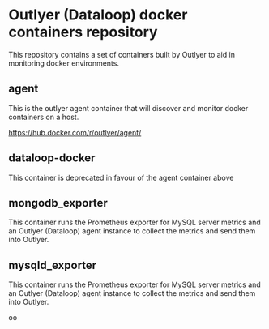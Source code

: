 # Outlyer (Dataloop) docker containers repository

This repository contains a set of containers built by Outlyer to aid in monitoring docker environments.

## agent

This is the outlyer agent container that will discover and monitor docker containers on a host.

https://hub.docker.com/r/outlyer/agent/


## dataloop-docker

This container is deprecated in favour of the agent container above


## mongodb_exporter

This container runs the Prometheus exporter for MySQL server metrics and an Outlyer (Dataloop) agent instance to collect the metrics and send them into Outlyer.

## mysqld_exporter

This container runs the Prometheus exporter for MySQL server metrics and an Outlyer (Dataloop) agent instance to collect the metrics and send them into Outlyer.

oo
